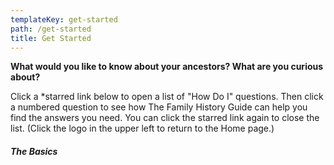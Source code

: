 ```yaml
---
templateKey: get-started
path: /get-started
title: Get Started
---
```

**What would you like to know about your ancestors? What are you curious about?**



Click a *starred link below to open a list of "How Do I" questions. Then click a numbered question to see how The Family History Guide can help you find the answers you need. You can click the starred link again to close the list. (Click the logo in the upper left to return to the Home page.)

##### The Basics